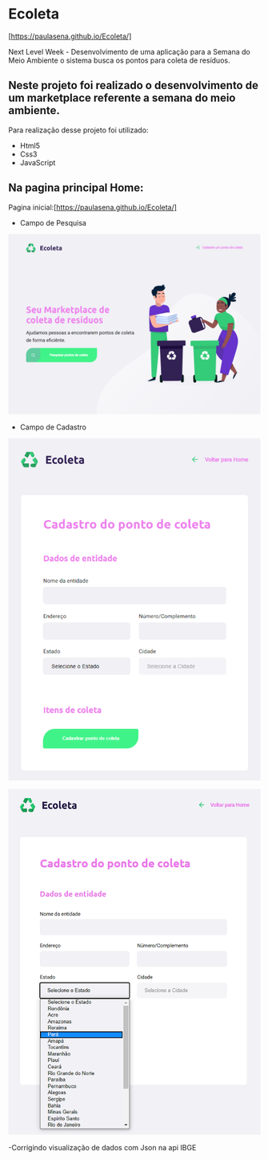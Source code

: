 # Ecoleta
[https://paulasena.github.io/Ecoleta/]

Next Level Week - Desenvolvimento de uma aplicação para a Semana do Meio Ambiente o sistema busca os pontos para coleta de resíduos.  

## Neste projeto foi realizado o desenvolvimento de um marketplace referente a semana do meio ambiente.

 Para realização desse projeto foi utilizado:

  - Html5  <br>
  - Css3 <br>
  - JavaScript <br>

## Na pagina principal Home:

Pagina inicial:[https://paulasena.github.io/Ecoleta/]

- Campo de Pesquisa

![Primeira tela](https://raw.githubusercontent.com/PaulaSena/Ecoleta/master/imgportfolio/Eco1.1.png "Home")

- Campo de Cadastro 

![Segunda tela](https://raw.githubusercontent.com/PaulaSena/Ecoleta/master/imgportfolio/Eco2.0.png "cadastro1")


![segunda tela](https://raw.githubusercontent.com/PaulaSena/Ecoleta/master/imgportfolio/Eco2.1.png "dados api IBGE json")

-Corrigindo visualização de dados com Json na api IBGE

